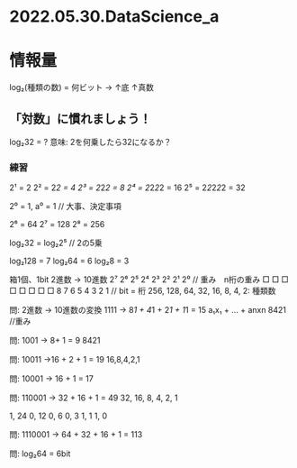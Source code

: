 # 2022.05.30.DataScience_a
# 情報量
log₂(種類の数) = 何ビット
-> ↑底 ↑真数

## 「対数」に慣れましょう！
log₂32 = ?
意味: 2を何乗したら32になるか？

### 練習
2¹ = 2
2² = 2*2 = 4
2³ = 2*2*2 = 8
2⁴ = 2*2*2*2 = 16
2⁵ = 2*2*2*2*2 = 32

2⁰ = 1, a⁰ = 1 //
大事、決定事項

2⁶ = 64
2⁷ = 128
2⁸ = 256

log₂32 = log₂2⁵ // 2の5乗

log₂128 = 7
log₂64 = 6
log₂8 = 3

箱1個、1bit
2進数 -> 10進数
2⁷ 2⁶ 2⁵ 2⁴ 2³ 2² 2¹ 2⁰ // 重み　n桁の重み
□ □ □ □   □ □ □ □
8  7  6  5     4  3  2  1 // bit = 桁
256, 128, 64, 32, 16, 8, 4, 2: 種類数

問: 2進数 -> 10進数の変換
1111 -> 8*1 + 4*1 + 2*1 + 1*1 = 15
a₁x₁ + ... + anxn
8421 //重み

問: 1001 -> 8+ 1 = 9
8421

問: 10011 ->16 + 2 + 1 = 19
16,8,4,2,1

問: 10001 -> 16 + 1 = 17

問: 110001 -> 32 + 16 + 1 = 49
32, 16, 8, 4, 2, 1

1, 24
0, 12
0, 6
0, 3
1, 1
1, 0

問: 1110001 -> 64 + 32 + 16 + 1 = 113

問: log₂64 = 6bit
